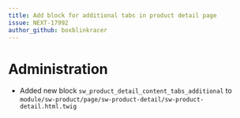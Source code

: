 ```yaml
---
title: Add block for additional tabs in product detail page
issue: NEXT-17992
author_github: boxblinkracer
---
```

# Administration
* Added new block `sw_product_detail_content_tabs_additional` to `module/sw-product/page/sw-product-detail/sw-product-detail.html.twig`

